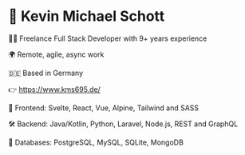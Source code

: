 # 👋 Kevin Michael Schott

🧑‍💻 Freelance Full Stack Developer with 9+ years experience

🌍 Remote, agile, async work

🇩🇪 Based in Germany

👉 https://www.kms695.de/

💅 Frontend: Svelte, React, Vue, Alpine, Tailwind and SASS

🛠️ Backend: Java/Kotlin, Python, Laravel, Node.js, REST and GraphQL

🚀 Databases: PostgreSQL, MySQL, SQLite, MongoDB

<br>

<!-- Credits for the icon overview: https://github.com/alexandresanlim/Badges4-README.md-Profile -->

<!-- [![](https://img.shields.io/badge/website-000000?style=for-the-badge&logo=About.me&logoColor=white)](https://www.kms695.de)
[![](https://img.shields.io/badge/LinkedIn-0077B5?style=for-the-badge&logo=linkedin&logoColor=white)](https://www.linkedin.com/in/kmschott) -->

<!-- ![]() ![]() ![]() -->
